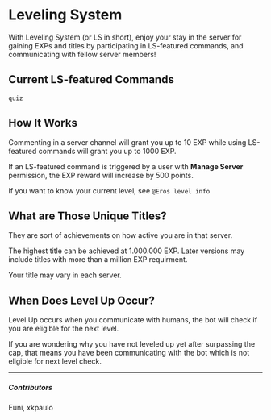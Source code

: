 # Leveling System


With Leveling System (or LS in short), enjoy your stay in the server for gaining EXPs and titles by participating in LS-featured commands, and communicating with fellow server members!

## Current LS-featured Commands


`quiz`

## How It Works


Commenting in a server channel will grant you up to 10 EXP while using LS-featured commands will grant you up to 1000 EXP.

If an LS-featured command is triggered by a user with __Manage Server__ permission, the EXP reward will increase by 500 points.

If you want to know your current level, see `@Eros level info` 

## What are Those Unique Titles?


They are sort of achievements on how active you are in that server.

The highest title can be achieved at 1.000.000 EXP. Later versions may include titles with more than a million EXP requirment.

Your title may vary in each server.

## When Does Level Up Occur?


Level Up occurs when you communicate with humans, the bot will check if you are eligible for the next level.

If you are wondering why you have not leveled up yet after surpassing the cap, that means you have been communicating with the bot which is not eligible for next level check.


---

##### Contributors


Euni, xkpaulo
